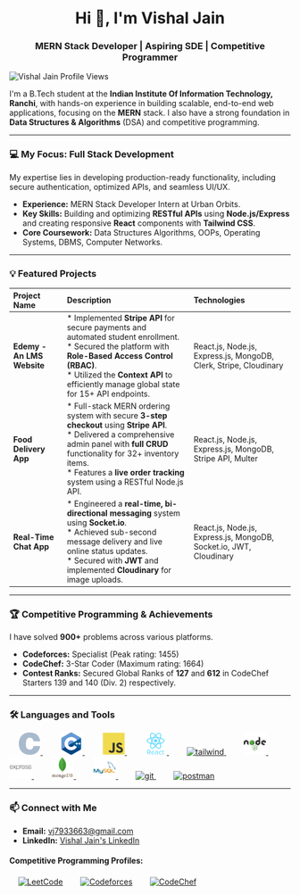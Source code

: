<h1 align="center">Hi 👋, I'm Vishal Jain</h1>
<h3 align="center">MERN Stack Developer | Aspiring SDE | Competitive Programmer</h3>

<p align="left"> <img src="https://komarev.com/ghpvc/?username=VishalJain&label=Profile%20views&color=0e75b6&style=flat" alt="Vishal Jain Profile Views" /> </p>

I'm a B.Tech student at the **Indian Institute Of Information Technology, Ranchi**, with hands-on experience in building scalable, end-to-end web applications, focusing on the **MERN** stack. I also have a strong foundation in **Data Structures & Algorithms** (DSA) and competitive programming.

---

### 💻 My Focus: Full Stack Development

My expertise lies in developing production-ready functionality, including secure authentication, optimized APIs, and seamless UI/UX.

* **Experience:** MERN Stack Developer Intern at Urban Orbits.
* **Key Skills:** Building and optimizing **RESTful APIs** using **Node.js/Express** and creating responsive **React** components with **Tailwind CSS**.
* **Core Coursework:** Data Structures Algorithms, OOPs, Operating Systems, DBMS, Computer Networks.

---

### 💡 Featured Projects

| Project Name | Description | Technologies |
| :--- | :--- | :--- |
| **Edemy - An LMS Website** | * Implemented **Stripe API** for secure payments and automated student enrollment.<br>* Secured the platform with **Role-Based Access Control (RBAC)**.<br>* Utilized the **Context API** to efficiently manage global state for 15+ API endpoints. | React.js, Node.js, Express.js, MongoDB, Clerk, Stripe, Cloudinary |
| **Food Delivery App** | * Full-stack MERN ordering system with secure **3-step checkout** using **Stripe API**.<br>* Delivered a comprehensive admin panel with **full CRUD** functionality for 32+ inventory items.<br>* Features a **live order tracking** system using a RESTful Node.js API. | React.js, Node.js, Express.js, MongoDB, Stripe API, Multer |
| **Real-Time Chat App** | * Engineered a **real-time, bi-directional messaging** system using **Socket.io**.<br>* Achieved sub-second message delivery and live online status updates.<br>* Secured with **JWT** and implemented **Cloudinary** for image uploads. | React.js, Node.js, Express.js, MongoDB, Socket.io, JWT, Cloudinary |

---

### 🏆 Competitive Programming & Achievements

I have solved **900+** problems across various platforms.

* **Codeforces:** Specialist (Peak rating: 1455)
* **CodeChef:** 3-Star Coder (Maximum rating: 1664)
* **Contest Ranks:** Secured Global Ranks of **127** and **612** in CodeChef Starters 139 and 140 (Div. 2) respectively.

---

### 🛠️ Languages and Tools
<p align="left">
    <a href="https://www.cprogramming.com/" target="_blank" rel="noreferrer"> <img src="https://raw.githubusercontent.com/devicons/devicon/master/icons/c/c-original.svg" alt="c" width="40" height="40"/> </a>&nbsp;&nbsp;&nbsp;
    <a href="https://www.w3schools.com/cpp/" target="_blank" rel="noreferrer"> <img src="https://raw.githubusercontent.com/devicons/devicon/master/icons/cplusplus/cplusplus-original.svg" alt="cplusplus" width="40" height="40"/> </a>&nbsp;&nbsp;&nbsp;
    <a href="https://developer.mozilla.org/en-US/docs/Web/JavaScript" target="_blank" rel="noreferrer"> <img src="https://raw.githubusercontent.com/devicons/devicon/master/icons/javascript/javascript-original.svg" alt="javascript" width="40" height="40"/> </a>&nbsp;&nbsp;&nbsp;
    <a href="https://reactjs.org/" target="_blank" rel="noreferrer"> <img src="https://raw.githubusercontent.com/devicons/devicon/master/icons/react/react-original-wordmark.svg" alt="react" width="40" height="40"/> </a>&nbsp;&nbsp;&nbsp;
    <a href="https://tailwindcss.com/" target="_blank" rel="noreferrer"> <img src="https://www.vectorlogo.zone/logos/tailwindcss/tailwindcss-icon.svg" alt="tailwind" width="40" height="40"/> </a>&nbsp;&nbsp;&nbsp;
    <a href="https://nodejs.org" target="_blank" rel="noreferrer"> <img src="https://raw.githubusercontent.com/devicons/devicon/master/icons/nodejs/nodejs-original-wordmark.svg" alt="nodejs" width="40" height="40"/> </a>&nbsp;&nbsp;&nbsp;
    <a href="https://expressjs.com" target="_blank" rel="noreferrer"> <img src="https://raw.githubusercontent.com/devicons/devicon/master/icons/express/express-original-wordmark.svg" alt="express" width="40" height="40"/> </a>&nbsp;&nbsp;&nbsp;
    <a href="https://www.mongodb.com/" target="_blank" rel="noreferrer"> <img src="https://raw.githubusercontent.com/devicons/devicon/master/icons/mongodb/mongodb-original-wordmark.svg" alt="mongodb" width="40" height="40"/> </a>&nbsp;&nbsp;&nbsp;
    <a href="https://www.mysql.com/" target="_blank" rel="noreferrer"> <img src="https://raw.githubusercontent.com/devicons/devicon/master/icons/mysql/mysql-original-wordmark.svg" alt="mysql" width="40" height="40"/> </a>&nbsp;&nbsp;&nbsp;
    <a href="https://git-scm.com/" target="_blank" rel="noreferrer"> <img src="https://www.vectorlogo.zone/logos/git-scm/git-scm-icon.svg" alt="git" width="40" height="40"/> </a>&nbsp;&nbsp;&nbsp;
    <a href="https://postman.com" target="_blank" rel="noreferrer"> <img src="https://www.vectorlogo.zone/logos/getpostman/getpostman-icon.svg" alt="postman" width="40" height="40"/> </a>
</p>

---

### 📫 Connect with Me

* **Email:** vj7933663@gmail.com
* **LinkedIn:** [Vishal Jain's LinkedIn](https://www.linkedin.com/in/vishal-jain-5661b0257/)

<h4 align="left">Competitive Programming Profiles:</h4>
<p align="left">
    <a href="https://leetcode.com/" target="blank"><img align="center" src="https://raw.githubusercontent.com/rahuldkjain/github-profile-readme-generator/master/src/images/icons/Social/leet-code.svg" alt="LeetCode" height="30" width="40" /></a>&nbsp;&nbsp;&nbsp;
    <a href="https://codeforces.com/" target="blank"><img align="center" src="https://raw.githubusercontent.com/rahuldkjain/github-profile-readme-generator/master/src/images/icons/Social/codeforces.svg" alt="Codeforces" height="30" width="40" /></a>&nbsp;&nbsp;&nbsp;
    <a href="https://www.codechef.com/" target="blank"><img align="center" src="https://cdn.jsdelivr.net/npm/simple-icons@3.1.0/icons/codechef.svg" alt="CodeChef" height="30" width="40" /></a>
</p>
